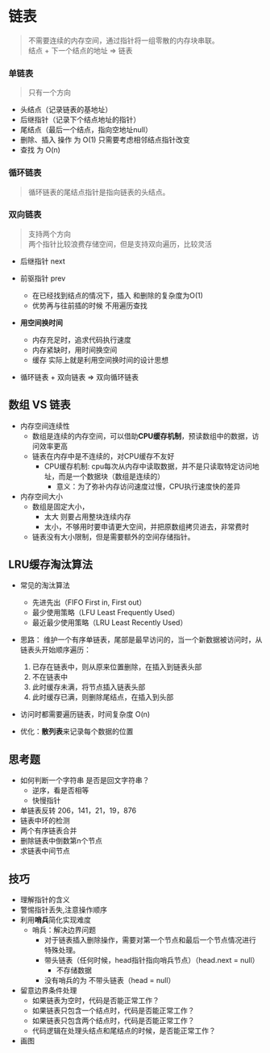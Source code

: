 # 链表
> 不需要连续的内存空间，通过指针将一组零散的内存块串联。\
> 结点 + 下一个结点的地址 => 链表

### 单链表
> 只有一个方向

- 头结点（记录链表的基地址）
- 后继指针（记录下个结点地址的指针）
- 尾结点（最后一个结点，指向空地址null）
- 删除、插入 操作 为 O(1) 只需要考虑相邻结点指针改变
- 查找 为 O(n)

### 循环链表
> 循环链表的尾结点指针是指向链表的头结点。

### 双向链表
> 支持两个方向\
> 两个指针比较浪费存储空间，但是支持双向遍历，比较灵活

- 后继指针 next
- 前驱指针 prev
  - 在已经找到结点的情况下，插入 和删除的复杂度为O(1)
  - 优势再与往前插的时候 不用遍历查找
- **用空间换时间**
  - 内存充足时，追求代码执行速度
  - 内存紧缺时，用时间换空间
  - 缓存 实际上就是利用空间换时间的设计思想

- 循环链表 + 双向链表 => 双向循环链表

## 数组 VS 链表

- 内存空间连续性
  - 数组是连续的内存空间，可以借助**CPU缓存机制**，预读数组中的数据，访问效率更高
  - 链表在内存中是不连续的，对CPU缓存不友好
    - CPU缓存机制: cpu每次从内存中读取数据，并不是只读取特定访问地址，而是一个数据块（数组是连续的）
      - 意义：为了弥补内存访问速度过慢，CPU执行速度快的差异
- 内存空间大小
  - 数组是固定大小，
    - 太大 则要占用整块连续内存
    - 太小，不够用时要申请更大空间，并把原数组拷贝进去，非常费时
  - 链表没有大小限制，但是需要额外的空间存储指针。



## LRU缓存淘汰算法

- 常见的淘汰算法
  - 先进先出（FIFO First in, First out）
  - 最少使用策略（LFU Least Frequently Used）
  - 最近最少使用策略（LRU Least Recently Used）

- 思路： 维护一个有序单链表，尾部是最早访问的，当一个新数据被访问时，从链表头开始顺序遍历：
  1. 已存在链表中，则从原来位置删除，在插入到链表头部
  2. 不在链表中
    1. 此时缓存未满，将节点插入链表头部
    2. 此时缓存已满，则删除尾结点，在插入到头部
- 访问时都需要遍历链表，时间复杂度 O(n)
- 优化：**散列表**来记录每个数据的位置

## 思考题

- 如何判断一个字符串 是否是回文字符串？
  - 逆序，看是否相等
  - 快慢指针
- 单链表反转 206，141，21，19，876
- 链表中环的检测
- 两个有序链表合并
- 删除链表中倒数第n个节点
- 求链表中间节点


## 技巧
- 理解指针的含义
- 警惕指针丢失,注意操作顺序
- 利用**哨兵**简化实现难度
  - 哨兵：解决边界问题
    - 对于链表插入删除操作，需要对第一个节点和最后一个节点情况进行特殊处理。
    - 带头链表（任何时候，head指针指向哨兵节点）（head.next = null）
      - 不存储数据
    - 没有哨兵的为 不带头链表（head = null）
- 留意边界条件处理
  - 如果链表为空时，代码是否能正常工作？
  - 如果链表只包含一个结点时，代码是否能正常工作？
  - 如果链表只包含两个结点时，代码是否能正常工作？
  - 代码逻辑在处理头结点和尾结点的时候，是否能正常工作？
- 画图

